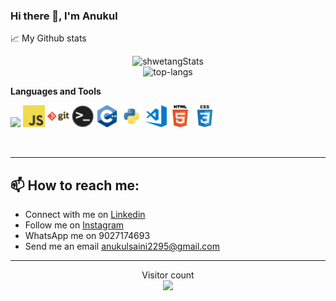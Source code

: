 ### Hi there 👋, I'm Anukul

📈 My Github stats
<p align="center">
  <img src="https://github-readme-stats.vercel.app/api?username=anukulSaini&theme=dark&show_icons=true" alt="shwetangStats" />  <br>
  <img src="https://github-readme-stats.vercel.app/api/top-langs/?username=anukulSaini&layout=compact&theme=dark" alt="top-langs" />
</p>

**Languages and Tools**

<code><img height="35rem" src="https://cdn4.iconfinder.com/data/icons/logos-3/600/React.js_logo-512.png" /></code>
<code><img height="35rem" src="https://raw.githubusercontent.com/github/explore/80688e429a7d4ef2fca1e82350fe8e3517d3494d/topics/javascript/javascript.png"></code>
<code><img height="35rem" src="https://raw.githubusercontent.com/github/explore/80688e429a7d4ef2fca1e82350fe8e3517d3494d/topics/git/git.png"></code>
<code><img height="35rem" src="https://raw.githubusercontent.com/github/explore/80688e429a7d4ef2fca1e82350fe8e3517d3494d/topics/terminal/terminal.png"></code>
<code><img height="35rem" src="https://raw.githubusercontent.com/github/explore/80688e429a7d4ef2fca1e82350fe8e3517d3494d/topics/cpp/cpp.png"></code>
<code><img height="35rem" src="https://raw.githubusercontent.com/github/explore/80688e429a7d4ef2fca1e82350fe8e3517d3494d/topics/python/python.png"></code>
<code><img alt="Visual Studio Code" height="35rem" src="https://raw.githubusercontent.com/github/explore/80688e429a7d4ef2fca1e82350fe8e3517d3494d/topics/visual-studio-code/visual-studio-code.png" /></code>
<code><img alt="HTML5" height="35rem" src="https://raw.githubusercontent.com/github/explore/80688e429a7d4ef2fca1e82350fe8e3517d3494d/topics/html/html.png" /></code>
<code><img alt="CSS3" height="35rem" src="https://raw.githubusercontent.com/github/explore/80688e429a7d4ef2fca1e82350fe8e3517d3494d/topics/css/css.png" /></code>

<br />

***

## 📫 How to reach me:
<ul>
  <li>Connect with me on <a href="https://www.linkedin.com/in/anukul-saini-538629187/">Linkedin</a></li>
  <li>Follow me on <a href="https://www.instagram.com/anukul_saini/">Instagram</a></li>
  <li>WhatsApp me on <a>9027174693</a></li>
  <li>Send me an email <a href="mailto:anukulsaini2295@gmail.com">anukulsaini2295@gmail.com</a></li>
</ul>

***

<p align="center"> 
  Visitor count<br>
  <img src="https://profile-counter.glitch.me/anukulsaini/count.svg" />
</p>

